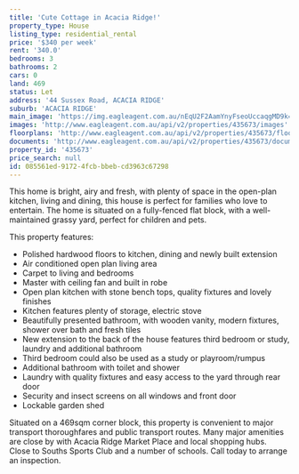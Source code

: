 ```yaml
---
title: 'Cute Cottage in Acacia Ridge!'
property_type: House
listing_type: residential_rental
price: '$340 per week'
rent: '340.0'
bedrooms: 3
bathrooms: 2
cars: 0
land: 469
status: Let
address: '44 Sussex Road, ACACIA RIDGE'
suburb: 'ACACIA RIDGE'
main_image: 'https://img.eagleagent.com.au/nEqU2F2AamYnyFseoUccaqgMD9k=/1280x854/smart/https://s3-us-west-2.amazonaws.com/eagleagent-orig/images/6826624/418919406-image-M.jpg'
images: 'http://www.eagleagent.com.au/api/v2/properties/435673/images'
floorplans: 'http://www.eagleagent.com.au/api/v2/properties/435673/floorplans'
documents: 'http://www.eagleagent.com.au/api/v2/properties/435673/documents'
property_id: '435673'
price_search: null
id: 085561ed-9172-4fcb-bbeb-cd3963c67298
---
```

This home is bright, airy and fresh, with plenty of space in the open-plan kitchen, living and dining, this house is perfect for families who love to entertain. The home is situated on a fully-fenced flat block, with a well-maintained grassy yard, perfect for children and pets.

This property features:

*  Polished hardwood floors to kitchen, dining and newly built extension
*  Air conditioned open plan living area
*  Carpet to living and bedrooms
*  Master with ceiling fan and built in robe
*  Open plan kitchen with stone bench tops, quality fixtures and lovely finishes
*  Kitchen features plenty of storage, electric stove
*  Beautifully presented bathroom, with wooden vanity, modern fixtures, shower over bath and fresh tiles
*  New extension to the back of the house features third bedroom or study, laundry and additional bathroom
*  Third bedroom could also be used as a study or playroom/rumpus
*  Additional bathroom with toilet and shower
*  Laundry with quality fixtures and easy access to the yard through rear door
*  Security and insect screens on all windows and front door
*  Lockable garden shed

Situated on a 469sqm corner block, this property is convenient to major transport thoroughfares and public transport routes. Many major amenities are close by with Acacia Ridge Market Place and local shopping hubs. Close to Souths Sports Club and a number of schools. Call today to arrange an inspection.